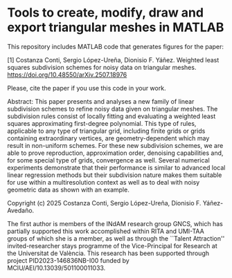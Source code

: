 # Tools to create, modify, draw and export triangular meshes in MATLAB

This repository includes MATLAB code that generates figures for the paper:

[1] Costanza Conti, Sergio López-Ureña, Dionisio F. Yáñez. Weighted least squares subdivision schemes for noisy data on triangular meshes.  	
https://doi.org/10.48550/arXiv.2507.18976

Please, cite the paper if you use this code in your work.

Abstract: This paper presents and analyses a new family of linear subdivision schemes to refine noisy data given on triangular meshes. The subdivision rules consist of locally fitting and evaluating a weighted least squares approximating first-degree polynomial. This type of rules, applicable to any type of triangular grid, including finite grids or grids containing extraordinary vertices, are geometry-dependent which may result in non-uniform schemes. For these new subdivision schemes, we are able to prove reproduction, approximation order, denoising capabilities and, for some special type of grids, convergence as well. Several numerical experiments demonstrate that their performance is similar to advanced local linear regression methods but their subdivision nature makes them suitable for use within a multiresolution context as well as to deal with noisy geometric data as shown with an example.

Copyright (c) 2025 Costanza Conti, Sergio López-Ureña, Dionisio F. Yáñez-Avedaño.

The first author is members of the INdAM research group GNCS, which has partially supported this work accomplished within RITA and UMI-TAA groups of which she is a member, as well as through the ``Talent Attraction'' invited-researcher stays programme of the Vice-Principal for Research at the Universitat de València.
This research has been supported through project PID2023-146836NB-I00 funded by MCIU/AEI/10.13039/501100011033.
